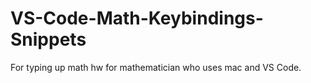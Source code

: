 # VS-Code-Math-Keybindings-Snippets
For typing up math hw for mathematician who uses mac and VS Code. 
